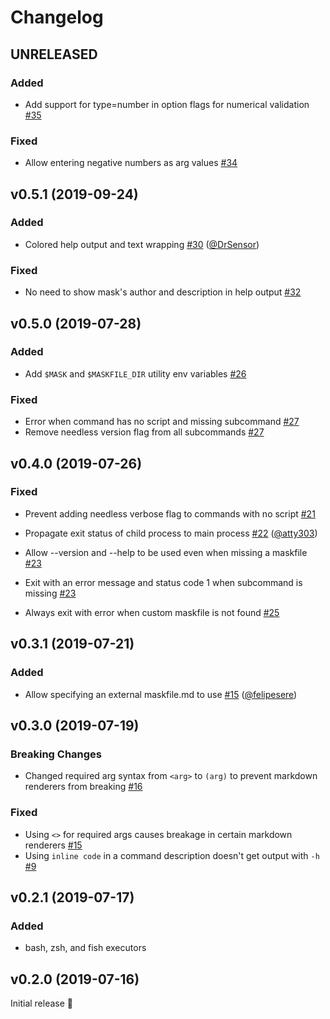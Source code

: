 # Changelog


## UNRELEASED

### Added

* Add support for type=number in option flags for numerical validation [#35](https://github.com/jakedeichert/mask/pull/35)

### Fixed

* Allow entering negative numbers as arg values [#34](https://github.com/jakedeichert/mask/pull/34)





## v0.5.1 (2019-09-24)

### Added

* Colored help output and text wrapping [#30](https://github.com/jakedeichert/mask/pull/30) ([@DrSensor](https://github.com/DrSensor))

### Fixed

* No need to show mask's author and description in help output [#32](https://github.com/jakedeichert/mask/pull/32)





## v0.5.0 (2019-07-28)

### Added

* Add `$MASK` and `$MASKFILE_DIR` utility env variables [#26](https://github.com/jakedeichert/mask/pull/26)

### Fixed

* Error when command has no script and missing subcommand [#27](https://github.com/jakedeichert/mask/pull/27)
* Remove needless version flag from all subcommands [#27](https://github.com/jakedeichert/mask/pull/27)





## v0.4.0 (2019-07-26)

### Fixed

* Prevent adding needless verbose flag to commands with no script [#21](https://github.com/jakedeichert/mask/pull/21)

* Propagate exit status of child process to main process [#22](https://github.com/jakedeichert/mask/pull/22) ([@atty303](https://github.com/atty303))

* Allow --version and --help to be used even when missing a maskfile [#23](https://github.com/jakedeichert/mask/pull/23)

* Exit with an error message and status code 1 when subcommand is missing [#23](https://github.com/jakedeichert/mask/pull/23)

* Always exit with error when custom maskfile is not found [#25](https://github.com/jakedeichert/mask/pull/25)





## v0.3.1 (2019-07-21)

### Added

* Allow specifying an external maskfile.md to use [#15](https://github.com/jakedeichert/mask/pull/19) ([@felipesere](https://github.com/felipesere))





## v0.3.0 (2019-07-19)

### Breaking Changes

* Changed required arg syntax from `<arg>` to `(arg)` to prevent markdown renderers from breaking [#16](https://github.com/jakedeichert/mask/pull/16)

### Fixed

* Using `<>` for required args causes breakage in certain markdown renderers [#15](https://github.com/jakedeichert/mask/issues/15)
* Using `inline code` in a command description doesn't get output with `-h` [#9](https://github.com/jakedeichert/mask/issues/9)





## v0.2.1 (2019-07-17)

### Added

* bash, zsh, and fish executors





## v0.2.0 (2019-07-16)

Initial release 🎉
